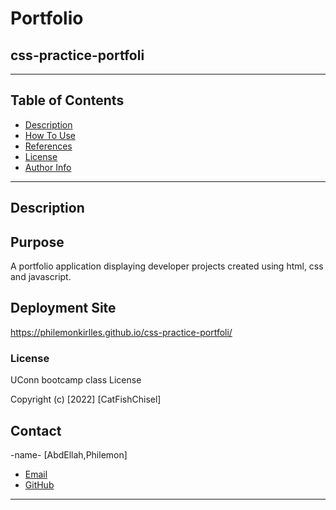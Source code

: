 #  Portfolio
## css-practice-portfoli
---

## Table of Contents

- [Description](#description)
- [How To Use](#how-to-use)
- [References](#references)
- [License](#license)
- [Author Info](#author-info)

---

## Description



## Purpose

A portfolio application displaying developer projects created using html, css and javascript.


## Deployment Site

[https://philemonkirlles.github.io/css-practice-portfoli/
](https://philemonkirlles.github.io/css-practice-portfoli/)

### License

UConn bootcamp class License

Copyright (c) [2022] [CatFishChisel]

## Contact

-name- [AbdEllah,Philemon]

- [Email](:philemon.kirlles@gmail.com 'Email')
- [GitHub](https://github.com/PhilemonKirlles 'GitHub')

---
